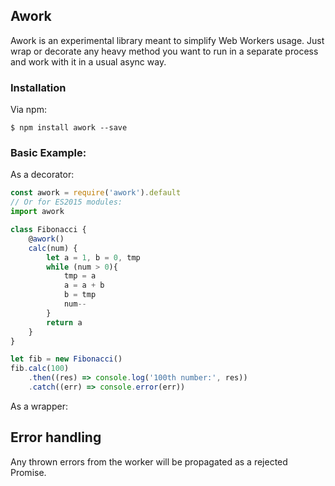 ## Awork
Awork is an experimental library meant to simplify Web Workers usage.
Just wrap or decorate any heavy method you want to run in a separate process and work with it in a usual async way.

### Installation

Via npm:

```
$ npm install awork --save
```

### Basic Example:

As a decorator:

```javascript
const awork = require('awork').default
// Or for ES2015 modules:
import awork

class Fibonacci {
    @awork()
    calc(num) {
        let a = 1, b = 0, tmp
        while (num > 0){
            tmp = a
            a = a + b
            b = tmp
            num--
        }
        return a
    }
}

let fib = new Fibonacci()
fib.calc(100)
    .then((res) => console.log('100th number:', res))
    .catch((err) => console.error(err))

```

As a wrapper:


## Error handling
Any thrown errors from the worker will be propagated as a rejected Promise.
